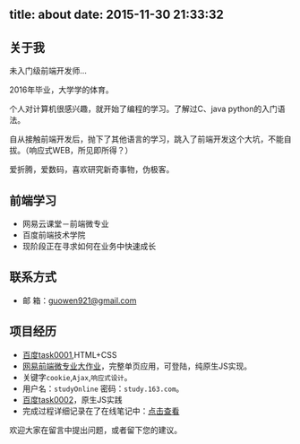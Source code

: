 title: about
date: 2015-11-30 21:33:32
---

## 关于我

未入门级前端开发师...

2016年毕业，大学学的体育。

个人对计算机很感兴趣，就开始了编程的学习。了解过C、java python的入门语法。

自从接触前端开发后，抛下了其他语言的学习，跳入了前端开发这个大坑，不能自拔。（响应式WEB，所见即所得？）

爱折腾，爱数码，喜欢研究新奇事物，伪极客。



## 前端学习

- 网易云课堂－前端微专业
- 百度前端技术学院
- 现阶段正在寻求如何在业务中快速成长

## 联系方式

- 邮 箱：guowen921@gmail.com

## 项目经历

- [百度task0001](http://guowenfh.github.io/IFE/task0001/index.html),HTML+CSS
- [网易前端微专业大作业](http://guowenfh.github.io/DEMO/EDU/index.html)，完整单页应用，可登陆，纯原生JS实现。
 - 关键字`cookie`,`Ajax`,`响应式设计`。
 - 用户名：`studyOnline` 密码：`study.163.com`。
-  [百度task0002](http://guowenfh.github.io/IFE/task0002/index.html)，原生JS实践
 - 完成过程详细记录在了在线笔记中：[点击查看](http://guowenfh.github.io/tags/task0002/)





欢迎大家在留言中提出问题，或者留下您的建议。
